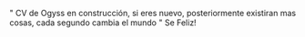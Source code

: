 " CV de Ogyss en construcción, si eres nuevo, posteriormente existiran mas cosas, cada segundo cambia el mundo
" Se Feliz!
